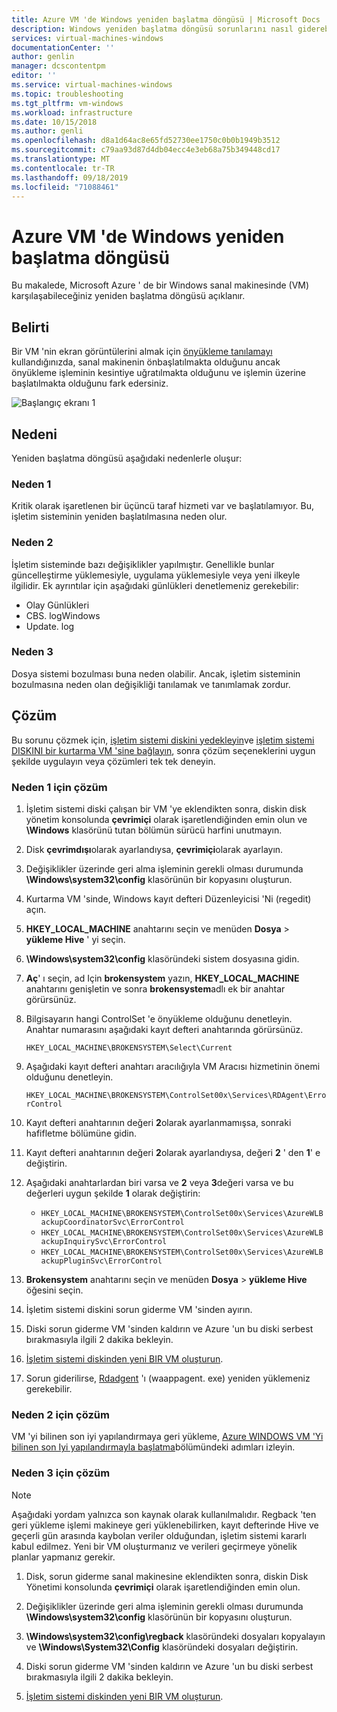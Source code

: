 ```yaml
---
title: Azure VM 'de Windows yeniden başlatma döngüsü | Microsoft Docs
description: Windows yeniden başlatma döngüsü sorunlarını nasıl giderebileceğinizi öğrenin | Microsoft Docs
services: virtual-machines-windows
documentationCenter: ''
author: genlin
manager: dcscontentpm
editor: ''
ms.service: virtual-machines-windows
ms.topic: troubleshooting
ms.tgt_pltfrm: vm-windows
ms.workload: infrastructure
ms.date: 10/15/2018
ms.author: genli
ms.openlocfilehash: d8a1d64ac8e65fd52730ee1750c0b0b1949b3512
ms.sourcegitcommit: c79aa93d87d4db04ecc4e3eb68a75b349448cd17
ms.translationtype: MT
ms.contentlocale: tr-TR
ms.lasthandoff: 09/18/2019
ms.locfileid: "71088461"
---
```

# <a name="windows-reboot-loop-on-an-azure-vm"></a>Azure VM 'de Windows yeniden başlatma döngüsü
Bu makalede, Microsoft Azure ' de bir Windows sanal makinesinde (VM) karşılaşabileceğiniz yeniden başlatma döngüsü açıklanır.

## <a name="symptom"></a>Belirti

Bir VM 'nin ekran görüntülerini almak için [önyükleme tanılamayı](./boot-diagnostics.md) kullandığınızda, sanal makinenin önbaşlatılmakta olduğunu ancak önyükleme işleminin kesintiye uğratılmakta olduğunu ve işlemin üzerine başlatılmakta olduğunu fark edersiniz.

![Başlangıç ekranı 1](./media/troubleshoot-reboot-loop/start-screen-1.png)

## <a name="cause"></a>Nedeni

Yeniden başlatma döngüsü aşağıdaki nedenlerle oluşur:

### <a name="cause-1"></a>Neden 1

Kritik olarak işaretlenen bir üçüncü taraf hizmeti var ve başlatılamıyor. Bu, işletim sisteminin yeniden başlatılmasına neden olur.

### <a name="cause-2"></a>Neden 2

İşletim sisteminde bazı değişiklikler yapılmıştır. Genellikle bunlar güncelleştirme yüklemesiyle, uygulama yüklemesiyle veya yeni ilkeyle ilgilidir. Ek ayrıntılar için aşağıdaki günlükleri denetlemeniz gerekebilir:

- Olay Günlükleri
- CBS. logWindows
- Update. log

### <a name="cause-3"></a>Neden 3

Dosya sistemi bozulması buna neden olabilir. Ancak, işletim sisteminin bozulmasına neden olan değişikliği tanılamak ve tanımlamak zordur.

## <a name="solution"></a>Çözüm

Bu sorunu çözmek için, [işletim sistemi diskini yedekleyin](../windows/snapshot-copy-managed-disk.md)ve [işletim sistemi DISKINI bir kurtarma VM 'sine bağlayın](../windows/troubleshoot-recovery-disks-portal.md), sonra çözüm seçeneklerini uygun şekilde uygulayın veya çözümleri tek tek deneyin.

### <a name="solution-for-cause-1"></a>Neden 1 için çözüm

1. İşletim sistemi diski çalışan bir VM 'ye eklendikten sonra, diskin disk yönetim konsolunda **çevrimiçi** olarak işaretlendiğinden emin olun ve **\Windows** klasörünü tutan bölümün sürücü harfini unutmayın.

2. Disk **çevrimdışı**olarak ayarlandıysa, **çevrimiçi**olarak ayarlayın.

3. Değişiklikler üzerinde geri alma işleminin gerekli olması durumunda **\Windows\system32\config** klasörünün bir kopyasını oluşturun.

4. Kurtarma VM 'sinde, Windows kayıt defteri Düzenleyicisi 'Ni (regedit) açın.

5. **HKEY_LOCAL_MACHINE** anahtarını seçin ve menüden **Dosya** > **yükleme Hive** ' yi seçin.

6. **\Windows\system32\config** klasöründeki sistem dosyasına gidin.

7. **Aç**' ı seçin, ad Için **brokensystem** yazın, **HKEY_LOCAL_MACHINE** anahtarını genişletin ve sonra **brokensystem**adlı ek bir anahtar görürsünüz.

8. Bilgisayarın hangi ControlSet 'e önyükleme olduğunu denetleyin. Anahtar numarasını aşağıdaki kayıt defteri anahtarında görürsünüz.

    `HKEY_LOCAL_MACHINE\BROKENSYSTEM\Select\Current`

9. Aşağıdaki kayıt defteri anahtarı aracılığıyla VM Aracısı hizmetinin önemi olduğunu denetleyin.

    `HKEY_LOCAL_MACHINE\BROKENSYSTEM\ControlSet00x\Services\RDAgent\ErrorControl`

10. Kayıt defteri anahtarının değeri **2**olarak ayarlanmamışsa, sonraki hafifletme bölümüne gidin.

11. Kayıt defteri anahtarının değeri **2**olarak ayarlandıysa, değeri **2** ' den **1**' e değiştirin.

12. Aşağıdaki anahtarlardan biri varsa ve **2** veya **3**değeri varsa ve bu değerleri uygun şekilde **1** olarak değiştirin:

    - `HKEY_LOCAL_MACHINE\BROKENSYSTEM\ControlSet00x\Services\AzureWLBackupCoordinatorSvc\ErrorControl`
    - `HKEY_LOCAL_MACHINE\BROKENSYSTEM\ControlSet00x\Services\AzureWLBackupInquirySvc\ErrorControl`
    - `HKEY_LOCAL_MACHINE\BROKENSYSTEM\ControlSet00x\Services\AzureWLBackupPluginSvc\ErrorControl`

13. **Brokensystem** anahtarını seçin ve menüden **Dosya** > **yükleme Hive** öğesini seçin.

14. İşletim sistemi diskini sorun giderme VM 'sinden ayırın.

15. Diski sorun giderme VM 'sinden kaldırın ve Azure 'un bu diski serbest bırakmasıyla ilgili 2 dakika bekleyin.

16. [İşletim sistemi diskinden yeni BIR VM oluşturun](../windows/create-vm-specialized.md).

17. Sorun giderilirse, [Rdadgent](https://blogs.msdn.microsoft.com/mast/2014/04/07/install-the-vm-agent-on-an-existing-azure-vm/) 'ı (waappagent. exe) yeniden yüklemeniz gerekebilir.

### <a name="solution-for-cause-2"></a>Neden 2 için çözüm

VM 'yi bilinen son iyi yapılandırmaya geri yükleme, [Azure WINDOWS VM 'Yi bilinen son Iyi yapılandırmayla başlatma](https://support.microsoft.com/help/4016731/)bölümündeki adımları izleyin.

### <a name="solution-for-cause-3"></a>Neden 3 için çözüm
>[!NOTE]
>Aşağıdaki yordam yalnızca son kaynak olarak kullanılmalıdır. Regback 'ten geri yükleme işlemi makineye geri yüklenebilirken, kayıt defterinde Hive ve geçerli gün arasında kaybolan veriler olduğundan, işletim sistemi kararlı kabul edilmez. Yeni bir VM oluşturmanız ve verileri geçirmeye yönelik planlar yapmanız gerekir.

1. Disk, sorun giderme sanal makinesine eklendikten sonra, diskin Disk Yönetimi konsolunda **çevrimiçi** olarak işaretlendiğinden emin olun.

2. Değişiklikler üzerinde geri alma işleminin gerekli olması durumunda **\Windows\system32\config** klasörünün bir kopyasını oluşturun.

3. **\Windows\system32\config\regback** klasöründeki dosyaları kopyalayın ve **\Windows\System32\Config** klasöründeki dosyaları değiştirin.

4. Diski sorun giderme VM 'sinden kaldırın ve Azure 'un bu diski serbest bırakmasıyla ilgili 2 dakika bekleyin.

5. [İşletim sistemi diskinden yeni BIR VM oluşturun](../windows/create-vm-specialized.md).


